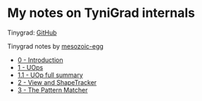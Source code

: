 # My notes on TyniGrad internals


<!-- WARNING: THIS FILE WAS AUTOGENERATED! DO NOT EDIT! -->

Tinygrad: [GitHub](https://github.com/tinygrad/tinygrad)

Tinygrad notes by
[mesozoic-egg](https://mesozoic-egg.github.io/tinygrad-notes/)

- [0 - Introduction](https://xl0.github.io/tinygrad-notes/intro.html)
- [1 - UOps](https://xl0.github.io/tinygrad-notes/uops.html)
- [1.1 - UOp full
  summary](https://xl0.github.io/tinygrad-notes/uops_annotated.html)
- [2 - View and
  ShapeTracker](https://xl0.github.io/tinygrad-notes/shapetracker.html)
- [3 - The Pattern
  Matcher](https://xl0.github.io/tinygrad-notes/patternmatcher.html)
